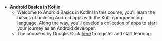 - **Android Basics in Kotlin**
    - Welcome to Android Basics in Kotlin! In this course, you'll learn the basics of building Android apps with the Kotlin programming language. Along the way, you'll develop a collection of apps to start your journey as an Android developer.
    - The course is by Google. Click [here](https://developer.android.com/courses/android-basics-kotlin/course) to register and start learning.